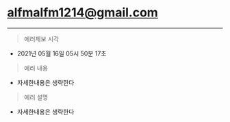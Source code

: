 # alfmalfm1214@gmail.com
---

> 에러제보 시각
   - 2021년 05월 16일 05시 50분 17초

> 에러 내용
   - 자세한내용은 생략한다

> 에러 설명
   - 자세한내용은 생략한다
